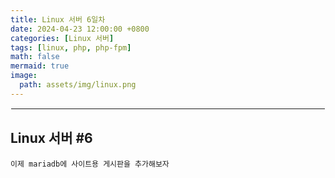 ```yaml
---
title: Linux 서버 6일차
date: 2024-04-23 12:00:00 +0800
categories: [Linux 서버]
tags: [linux, php, php-fpm]
math: false
mermaid: true
image:
  path: assets/img/linux.png
---
```


<hr style="border:1px solid white">

## Linux 서버 #6
```
이제 mariadb에 사이트용 게시판을 추가해보자
```
